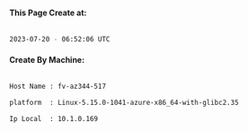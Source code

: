 
   
#### This Page Create at:

```bash

2023-07-20 - 06:52:06 UTC

```

#### Create By Machine:

```bash

Host Name : fv-az344-517

platform  : Linux-5.15.0-1041-azure-x86_64-with-glibc2.35

Ip Local  : 10.1.0.169

```

